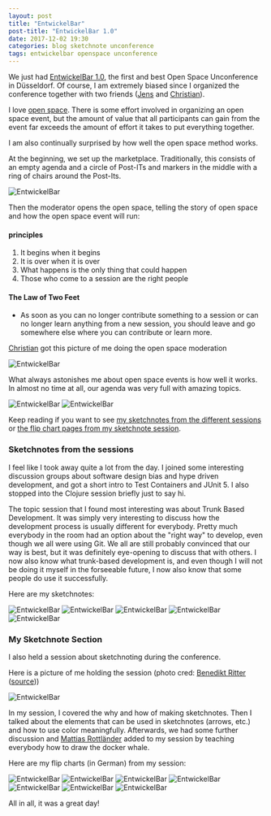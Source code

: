 ```yaml
---
layout: post
title: "EntwickelBar"
post-title: "EntwickelBar 1.0"
date: 2017-12-02 19:30
categories: blog sketchnote unconference
tags: entwickelbar openspace unconference
---
```


We just had [EntwickelBar 1.0](https://entwickelbar.github.io), the first and best Open Space Unconference in Düsseldorf. Of course, I am extremely biased since I organized the conference together with two friends ([Jens](https://twitter.com/jbendisposto) and [Christian](https://twitter.com/cmeter_)).

I love [open space](https://en.wikipedia.org/wiki/Open_Space_Technology). There is some effort involved in organizing an open space event, but the amount of value that all participants can gain from the event far exceeds the amount of effort it takes to put everything together.

I am also continually surprised by how well the open space method works.

At the beginning, we set up the marketplace. Traditionally, this consists of an empty agenda and a circle of Post-ITs and markers in the middle with a ring of chairs around the Post-Its.

![EntwickelBar](/img/2017-12-02-entwickelbar/1.jpg "EntwickelBar")

Then the moderator opens the open space, telling the story of open space and how the open space event will run:

#### principles

1. It begins when it begins
2. It is over when it is over
3. What happens is the only thing that could happen
4. Those who come to a session are the right people

#### The Law of Two Feet

* As soon as you can no longer contribute something to a session or can no longer learn anything from a new session, you should leave and go somewhere else where you can contribute or learn more.

[Christian](https://twitter.com/cmeter_) got this picture of me doing the open space moderation

![EntwickelBar](/img/2017-12-02-entwickelbar/2.jpg "EntwickelBar")

What always astonishes me about open space events is how well it works. In almost no time at all, our agenda was very full with amazing topics.

![EntwickelBar](/img/2017-12-02-entwickelbar/3.jpg "EntwickelBar")
![EntwickelBar](/img/2017-12-02-entwickelbar/4.jpg "EntwickelBar")

Keep reading if you want to see <a href="#sketchnotes">my sketchnotes from the different sessions</a> or <a href="#mysketchnotesession">the flip chart pages from my sketchnote session</a>.

### Sketchnotes from the sessions
<a name="sketchnotes"></a>

I feel like I took away quite a lot from the day. I joined some interesting discussion groups about software design bias and hype driven development, and got a short intro to Test Containers and JUnit 5. I also stopped into the Clojure session briefly just to say hi.

The topic session that I found most interesting was about Trunk Based Development. It was simply very interesting to discuss how the development process is usually different for everybody. Pretty much everybody in the room had an option about the "right way" to develop, even though we all were using Git. We all are still probably convinced that our way is best, but it was definitely eye-opening to discuss that with others. I now also know what trunk-based development is, and even though I will not be doing it myself in the forseeable future, I now also know that some people do use it successfully.

Here are my sketchnotes:

![EntwickelBar](/img/2017-12-02-entwickelbar/13.jpg "EntwickelBar")
![EntwickelBar](/img/2017-12-02-entwickelbar/14.jpg "EntwickelBar")
![EntwickelBar](/img/2017-12-02-entwickelbar/15.jpg "EntwickelBar")
![EntwickelBar](/img/2017-12-02-entwickelbar/16.jpg "EntwickelBar")
![EntwickelBar](/img/2017-12-02-entwickelbar/17.jpg "EntwickelBar")


### My Sketchnote Section
<a name="mysketchnotesession"></a>

I also held a session about sketchnoting during the conference.  

Here is a picture of me holding the session (photo cred: [Benedikt Ritter](https://twitter.com/benediktritter) ([source](https://twitter.com/benediktritter/status/936946342064254976)))

![EntwickelBar](/img/2017-12-02-entwickelbar/5.jpg "EntwickelBar")

In my session, I covered the why and how of making sketchnotes. Then I talked about the elements that can be used in sketchnotes (arrows, etc.) and how to use color meaningfully. Afterwards, we had some further discussion and [Mattias Rottländer](https://twitter.com/faradaxian) added to my session by teaching everybody how to draw the docker whale.

Here are my flip charts (in German) from my session:

![EntwickelBar](/img/2017-12-02-entwickelbar/6.jpg "EntwickelBar")
![EntwickelBar](/img/2017-12-02-entwickelbar/7.jpg "EntwickelBar")
![EntwickelBar](/img/2017-12-02-entwickelbar/8.jpg "EntwickelBar")
![EntwickelBar](/img/2017-12-02-entwickelbar/9.jpg "EntwickelBar")
![EntwickelBar](/img/2017-12-02-entwickelbar/10.jpg "EntwickelBar")
![EntwickelBar](/img/2017-12-02-entwickelbar/11.jpg "EntwickelBar")
![EntwickelBar](/img/2017-12-02-entwickelbar/12.jpg "EntwickelBar")

All in all, it was a great day!
